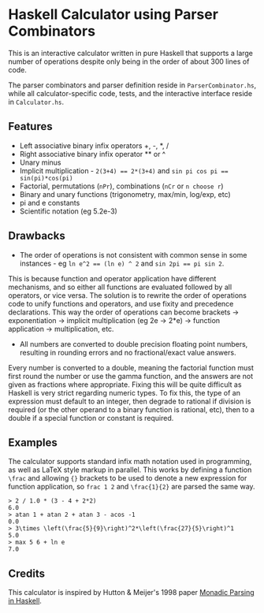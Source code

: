 
# Haskell Calculator using Parser Combinators

This is an interactive calculator written in pure Haskell that supports a large number of operations despite only being in the order of about 300 lines of code.

The parser combinators and parser definition reside in `ParserCombinator.hs`, while all calculator-specific code, tests, and the interactive interface reside in `Calculator.hs`.

## Features

- Left associative binary infix operators +, -, *, /
- Right associative binary infix operator ** or ^
- Unary minus
- Implicit multiplication - `2(3+4) == 2*(3+4)` and `sin pi cos pi == sin(pi)*cos(pi)`
- Factorial, permutations (`nPr`), combinations (`nCr` or `n choose r`)
- Binary and unary functions (trigonometry, max/min, log/exp, etc)
- pi and e constants
- Scientific notation (eg 5.2e-3)

## Drawbacks

- The order of operations is not consistent with common sense in some instances - eg `ln e^2 == (ln e) ^ 2` and `sin 2pi == pi sin 2`.

This is because function and operator application have different mechanisms, and so either all functions are evaluated followed by all operators, or vice versa. The solution is to rewrite the order of operations code to unify functions and operators, and use fixity and precedence declarations. This way the order of operations can become brackets -> exponentiation -> implicit multiplication (eg 2e -> 2*e) -> function application -> multiplication, etc.

- All numbers are converted to double precision floating point numbers, resulting in rounding errors and no fractional/exact value answers.

Every number is converted to a double, meaning the factorial function must first round the number or use the gamma function, and the answers are not given as fractions where appropriate. Fixing this will be quite difficult as Haskell is very strict regarding numeric types. To fix this, the type of an expression must default to an integer, then degrade to rational if division is required (or the other operand to a binary function is rational, etc), then to a double if a special function or constant is required.

## Examples

The calculator supports standard infix math notation used in programming, as well as LaTeX style markup in parallel. This works by defining a function `\frac` and allowing `{}` brackets to be used to denote a new expression for function application, so `frac 1 2` and `\frac{1}{2}` are parsed the same way.

```
> 2 / 1.0 * (3 - 4 + 2*2)
6.0
> atan 1 + atan 2 + atan 3 - acos -1
0.0
> 3\times \left(\frac{5}{9}\right)^2*\left(\frac{27}{5}\right)^1
5.0
> max 5 6 + ln e
7.0
```
## Credits

This calculator is inspired by Hutton & Meijer's 1998 paper [Monadic Parsing in Haskell](https://www.cs.tufts.edu/comp/150FP/archive/graham-hutton/monadic-parsing-jfp.pdf).
